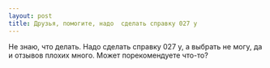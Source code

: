 ```yaml
---
layout: post 
title: Друзья, помогите, надо  сделать справку 027 у 
--- 
```

Не знаю, что делать. Надо  сделать справку 027 у, а выбрать не могу, да и отзывов плохих много. Может порекомендуете что-то?